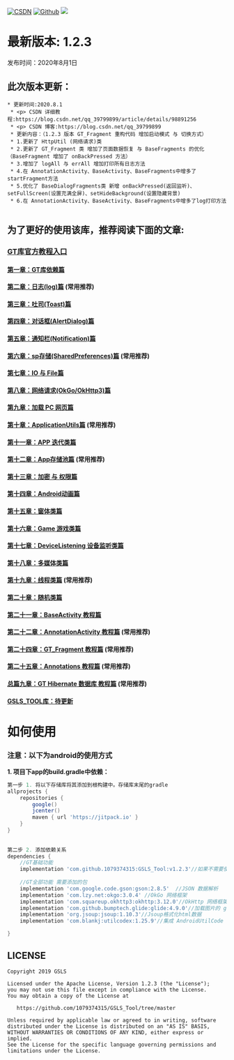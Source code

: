 [![CSDN](https://img.shields.io/badge/Android%20Arsenal-Fragmentation-brightgreen.svg?style=flat)](https://blog.csdn.net/qq_39799899)
[![Github](https://travis-ci.org/YoKeyword/Fragmentation.svg?branch=master)](https://github.com/1079374315)
[![](https://jitpack.io/v/1079374315/GSLS_Tool.svg)](https://jitpack.io/#1079374315/GSLS_Tool)


# 最新版本: 1.2.3
发布时间：2020年8月1日 

## 此次版本更新： 
````
* 更新时间:2020.8.1
 * <p> CSDN 详细教程:https://blog.csdn.net/qq_39799899/article/details/98891256
 * <p> CSDN 博客:https://blog.csdn.net/qq_39799899
 * 更新内容：（1.2.3 版本 GT_Fragment 重构代码 增加启动模式 与 切换方式）
 * 1.更新了 HttpUtil (网络请求)类
 * 2.更新了 GT_Fragment 类 增加了页面数据恢复 与 BaseFragments 的优化（BaseFragment 增加了 onBackPressed 方法）
 * 3.增加了 logAll 与 errAll 增加打印所有日志方法
 * 4.在 AnnotationActivity、BaseActivity、BaseFragments中增多了startFragment方法
 * 5.优化了 BaseDialogFragments类 新增 onBackPressed(返回监听)、setFullScreen(设置充满全屏)、setHideBackground(设置隐藏背景)
 * 6.在 AnnotationActivity、BaseActivity、BaseFragments中增多了log打印方法
 
````

## 为了更好的使用该库，推荐阅读下面的文章:
### [GT库官方教程入口](https://blog.csdn.net/qq_39799899/category_9956339.html)

#### [第一章：GT库依赖篇](https://blog.csdn.net/qq_39799899/article/details/105819914)
#### [第二章：日志(log)篇](https://blog.csdn.net/qq_39799899/article/details/105820384) (常用推荐)
#### [第三章：吐司(Toast)篇](https://blog.csdn.net/qq_39799899/article/details/105845905)
#### [第四章：对话框(AlertDialog)篇](https://blog.csdn.net/qq_39799899/article/details/105846700)
#### [第五章：通知栏(Notification)篇](https://blog.csdn.net/qq_39799899/article/details/105848605)
#### [第六章：sp存储(SharedPreferences)篇](https://blog.csdn.net/qq_39799899/article/details/105849289) (常用推荐)
#### [第七章：IO 与 File篇](https://blog.csdn.net/qq_39799899/article/details/105849346)
#### [第八章：网络请求(OkGo/OkHttp3)篇](https://blog.csdn.net/qq_39799899/article/details/105849520)
#### [第九章：加载 PC 网页篇](https://blog.csdn.net/qq_39799899/article/details/105849651)
#### [第十章：ApplicationUtils篇](https://blog.csdn.net/qq_39799899/article/details/105849722) (常用推荐)
#### [第十一章：APP 迭代类篇](https://blog.csdn.net/qq_39799899/article/details/105850939)
#### [第十二章：App存储池篇](https://blog.csdn.net/qq_39799899/article/details/105851165) (常用推荐)
#### [第十三章：加密 与 权限篇](https://blog.csdn.net/qq_39799899/article/details/105851221)
#### [第十四章：Android动画篇](https://blog.csdn.net/qq_39799899/article/details/105851308)
#### [第十五章：窗体类篇](https://blog.csdn.net/qq_39799899/article/details/105851423)
#### [第十六章：Game 游戏类篇](https://blog.csdn.net/qq_39799899/article/details/105851465)
#### [第十七章：DeviceListening  设备监听类篇](https://blog.csdn.net/qq_39799899/article/details/105851553)
#### [第十八章：多媒体类篇](https://blog.csdn.net/qq_39799899/article/details/105851586)
#### [第十九章：线程类篇](https://blog.csdn.net/qq_39799899/article/details/105851643) (常用推荐)
#### [第二十章：随机类篇](https://blog.csdn.net/qq_39799899/article/details/105851774)
#### [第二十一章：BaseActivity 教程篇](https://blog.csdn.net/qq_39799899/article/details/105867114)
#### [第二十二章：AnnotationActivity 教程篇](https://blog.csdn.net/qq_39799899/article/details/105927908) (常用推荐)
#### [第二十四章：GT_Fragment 教程篇](https://blog.csdn.net/qq_39799899/category_10214456.html) (常用推荐)
#### [第二十五章：Annotations 教程篇](https://blog.csdn.net/qq_39799899/article/details/105929131) (常用推荐)

#### [总篇九章：GT Hibernate 数据库 教程篇](https://blog.csdn.net/qq_39799899/category_9975334.html) (常用推荐)

#### [GSLS_TOOL库：待更新]()

# 如何使用
### 注意：以下为android的使用方式
**1. 项目下app的build.gradle中依赖：**

````gradle
第一步 1. 将以下存储库将其添加到根构建中。存储库末尾的gradle
allprojects {
    repositories {
        google()
        jcenter()
        maven { url 'https://jitpack.io' }
    }
}
	
	
第二步 2. 添加依赖关系
dependencies {
	//GT基础功能
	implementation 'com.github.1079374315:GSLS_Tool:v1.2.3'//如果不需要使用全部功能，可以只添加GT基础依赖。
	
	//GT全部功能 需要添加的包
 	implementation 'com.google.code.gson:gson:2.8.5'  //JSON 数据解析
 	implementation 'com.lzy.net:okgo:3.0.4' //OkGo 网络框架
 	implementation 'com.squareup.okhttp3:okhttp:3.12.0'//OkHttp 网络框架
 	implementation 'com.github.bumptech.glide:glide:4.9.0'//加载图片的 glide
 	implementation 'org.jsoup:jsoup:1.10.3'//Jsoup格式化html数据
 	implementation 'com.blankj:utilcodex:1.25.9'//集成 AndroidUtilCode 工具包

}
````



## LICENSE
````
Copyright 2019 GSLS

Licensed under the Apache License, Version 1.2.3 (the "License");
you may not use this file except in compliance with the License.
You may obtain a copy of the License at

   https://github.com/1079374315/GSLS_Tool/tree/master

Unless required by applicable law or agreed to in writing, software
distributed under the License is distributed on an "AS IS" BASIS,
WITHOUT WARRANTIES OR CONDITIONS OF ANY KIND, either express or implied.
See the License for the specific language governing permissions and
limitations under the License.
````
